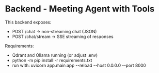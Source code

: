 
# Backend - Meeting Agent with Tools

This backend exposes:
- POST /chat       -> non-streaming chat (JSON)
- POST /chat/stream -> SSE streaming of responses

Requirements:
- Qdrant and Ollama running (or adjust .env)
- python -m pip install -r requirements.txt
- run with: uvicorn app.main:app --reload --host 0.0.0.0 --port 8000
